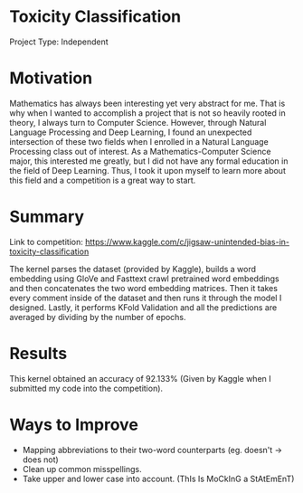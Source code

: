 # Toxicity Classification

Project Type: Independent

# Motivation

Mathematics has always been interesting yet very abstract for me. That is why when I wanted to accomplish a project that is not so heavily rooted in theory, I always turn to Computer Science. However, through Natural Language Processing and Deep Learning, I found an unexpected intersection of these two fields when I enrolled in a Natural Language Processing class out of interest. As a Mathematics-Computer Science major, this interested me greatly, but I did not have any formal education in the field of Deep Learning. Thus, I took it upon myself to learn more about this field and a competition is a great way to start.


# Summary

Link to competition: https://www.kaggle.com/c/jigsaw-unintended-bias-in-toxicity-classification

The kernel parses the dataset (provided by Kaggle), builds a word embedding using GloVe and Fasttext crawl pretrained word embeddings and then concatenates the two word embedding matrices. Then it takes every comment inside of the dataset and then runs it through the model I designed. Lastly, it performs KFold Validation and all the predictions are averaged by dividing by the number of epochs.

# Results

This kernel obtained an accuracy of 92.133% (Given by Kaggle when I submitted my code into the competition).

# Ways to Improve

- Mapping abbreviations to their two-word counterparts (eg. doesn't -> does not)
- Clean up common misspellings.
- Take upper and lower case into account. (ThIs Is MoCkInG a StAtEmEnT)
